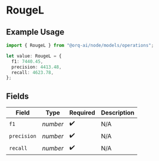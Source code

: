 # RougeL

## Example Usage

```typescript
import { RougeL } from "@orq-ai/node/models/operations";

let value: RougeL = {
  f1: 7440.45,
  precision: 4413.48,
  recall: 4623.78,
};
```

## Fields

| Field              | Type               | Required           | Description        |
| ------------------ | ------------------ | ------------------ | ------------------ |
| `f1`               | *number*           | :heavy_check_mark: | N/A                |
| `precision`        | *number*           | :heavy_check_mark: | N/A                |
| `recall`           | *number*           | :heavy_check_mark: | N/A                |